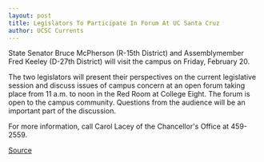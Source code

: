 ```yaml
---
layout: post
title: Legislators To Participate In Forum At UC Santa Cruz
author: UCSC Currents
---
```


State Senator Bruce McPherson (R-15th District) and Assemblymember Fred Keeley (D-27th District) will visit the campus on Friday, February 20.

The two legislators will present their perspectives on the current legislative session and discuss issues of campus concern at an open forum taking place from 11 a.m. to noon in the Red Room at College Eight. The forum is open to the campus community. Questions from the audience will be an important part of the discussion.

For more information, call Carol Lacey of the Chancellor's Office at 459-2559.

[Source](http://www1.ucsc.edu/oncampus/currents/97-98/02-09/visit.htm "Permalink to Bruce McPherson, Fred Keeley plan UCSC visit: 02-09-98")
